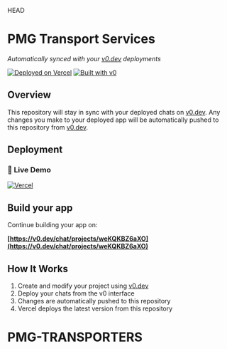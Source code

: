  HEAD
# PMG Transport Services

*Automatically synced with your [v0.dev](https://v0.dev) deployments*

[![Deployed on Vercel](https://img.shields.io/badge/Deployed%20on-Vercel-black?style=for-the-badge&logo=vercel)](https://vercel.com/godsonsakawas-projects/v0-pmg-transport-services)
[![Built with v0](https://img.shields.io/badge/Built%20with-v0.dev-black?style=for-the-badge)](https://v0.dev/chat/projects/weKQKBZ6aXO)

## Overview

This repository will stay in sync with your deployed chats on [v0.dev](https://v0.dev).
Any changes you make to your deployed app will be automatically pushed to this repository from [v0.dev](https://v0.dev).

## Deployment

### 🚀 Live Demo
[![Vercel](https://img.shields.io/badge/Vercel-Deployed-black?logo=vercel)](https://pmg-transporters-git-main-peters-projects-951a3900.vercel.app)

## Build your app

Continue building your app on:

**[https://v0.dev/chat/projects/weKQKBZ6aXO](https://v0.dev/chat/projects/weKQKBZ6aXO)**

## How It Works

1. Create and modify your project using [v0.dev](https://v0.dev)
2. Deploy your chats from the v0 interface
3. Changes are automatically pushed to this repository
4. Vercel deploys the latest version from this repository

# PMG-TRANSPORTERS
